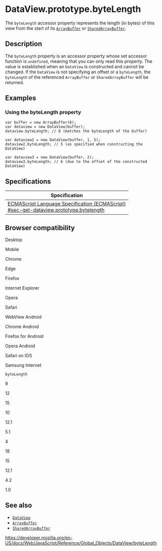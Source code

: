 DataView.prototype.byteLength
=============================

The `byteLength` accessor property represents the length (in bytes) of this view from the start of its [`ArrayBuffer`](../arraybuffer) or [`SharedArrayBuffer`](../sharedarraybuffer).

Description
-----------

The `byteLength` property is an accessor property whose set accessor function is `undefined`, meaning that you can only read this property. The value is established when an `DataView` is constructed and cannot be changed. If the `DataView` is not specifying an offset or a `byteLength`, the `byteLength` of the referenced `ArrayBuffer` or `SharedArrayBuffer` will be returned.

Examples
--------

### Using the byteLength property

    var buffer = new ArrayBuffer(8);
    var dataview = new DataView(buffer);
    dataview.byteLength; // 8 (matches the byteLength of the buffer)

    var dataview2 = new DataView(buffer, 1, 5);
    dataview2.byteLength; // 5 (as specified when constructing the DataView)

    var dataview3 = new DataView(buffer, 2);
    dataview3.byteLength; // 6 (due to the offset of the constructed DataView)

Specifications
--------------

<table><thead><tr class="header"><th>Specification</th></tr></thead><tbody><tr class="odd"><td><a href="https://tc39.es/ecma262/#sec-get-dataview.prototype.bytelength">ECMAScript Language Specification (ECMAScript)<br />
<span class="small">#sec-get-dataview.prototype.bytelength</span></a></td></tr></tbody></table>

Browser compatibility
---------------------

Desktop

Mobile

Chrome

Edge

Firefox

Internet Explorer

Opera

Safari

WebView Android

Chrome Android

Firefox for Android

Opera Android

Safari on IOS

Samsung Internet

`byteLength`

9

12

15

10

12.1

5.1

4

18

15

12.1

4.2

1.0

See also
--------

-   [`DataView`](../dataview)
-   [`ArrayBuffer`](../arraybuffer)
-   [`SharedArrayBuffer`](../sharedarraybuffer)

<a href="https://developer.mozilla.org/en-US/docs/Web/JavaScript/Reference/Global_Objects/DataView/byteLength" class="_attribution-link">https://developer.mozilla.org/en-US/docs/Web/JavaScript/Reference/Global_Objects/DataView/byteLength</a>
